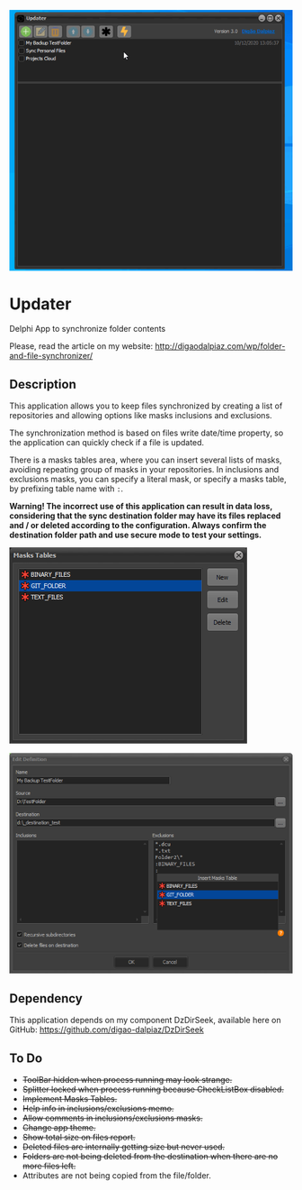 ![Preview](images/preview.gif)

# Updater
Delphi App to synchronize folder contents

Please, read the article on my website: http://digaodalpiaz.com/wp/folder-and-file-synchronizer/

## Description

This application allows you to keep files synchronized by creating a list of repositories and allowing options like masks inclusions and exclusions.

The synchronization method is based on files write date/time property, so the application can quickly check if a file is updated.

There is a masks tables area, where you can insert several lists of masks, avoiding repeating group of masks in your repositories. In inclusions and exclusions masks, you can specify a literal mask, or specify a masks table, by prefixing table name with `:`.

**Warning! The incorrect use of this application can result in data loss, considering that the sync destination folder may have its files replaced and / or deleted according to the configuration. Always confirm the destination folder path and use secure mode to test your settings.**

![Masks Tables](images/masks_tables.png)

![Edit Definition](images/edit_definition.png)

## Dependency

This application depends on my component DzDirSeek, available here on GitHub: https://github.com/digao-dalpiaz/DzDirSeek

## To Do

- ~~ToolBar hidden when process running may look strange.~~
- ~~Splitter locked when process running because CheckListBox disabled.~~
- ~~Implement Masks Tables.~~
- ~~Help info in inclusions/exclusions memo.~~
- ~~Allow comments in inclusions/exclusions masks.~~
- ~~Change app theme.~~
- ~~Show total size on files report.~~
- ~~Deleted files are internally getting size but never used.~~
- ~~Folders are not being deleted from the destination when there are no more files left.~~
- Attributes are not being copied from the file/folder.
